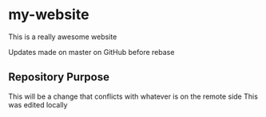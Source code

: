# my-website

This is a really awesome website

Updates made on master on GitHub before rebase


## Repository Purpose

This will be a change that conflicts
with whatever is on the remote side
This was edited locally
